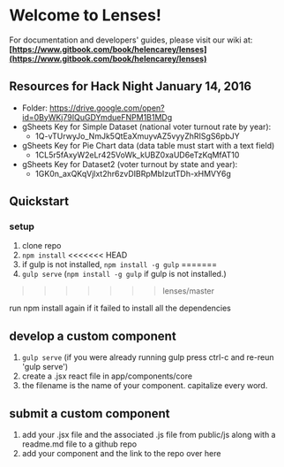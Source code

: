 # Welcome to Lenses!

For documentation and developers' guides, please visit our wiki at:  
**[https://www.gitbook.com/book/helencarey/lenses](https://www.gitbook.com/book/helencarey/lenses)**

## Resources for Hack Night January 14, 2016
* Folder: https://drive.google.com/open?id=0ByWKj79IQuGDYmdueFNPM1B1MDg
* gSheets Key for Simple Dataset (national voter turnout rate by year):
  *   1Q-vTUrwyJo_NmJk5QtEaXmuyvAZ5vyyZhRISgS6pbJY
* gSheets Key for Pie Chart data (data table must start with a text field)
  *   1CL5r5fAxyW2eLr425VoWk_kUBZ0xaUD6eTzKqMfAT10
* gSheets Key for Dataset2 (voter turnout by state and year):
  * 1GK0n_axQKqVjlxt2hr6zvDIBRpMbIzutTDh-xHMVY6g

## Quickstart 
### setup
1. clone repo
2. `npm install`
<<<<<<< HEAD
3. if gulp is not installed, `npm install -g gulp`
=======
3. `gulp serve` (`npm install -g gulp` if gulp is not installed.)
>>>>>>> lenses/master

run npm install again if it failed to install all the dependencies

## develop a custom component
1. `gulp serve` (if you were already running gulp press ctrl-c and
   re-reun 'gulp serve')
2. create a .jsx react file in app/components/core
3. the filename is the name of your component. capitalize every word.

## submit a custom component
1. add your .jsx file and the associated .js file from public/js along
with a readme.md file to a github repo
2. add your component and the link to the repo over here
